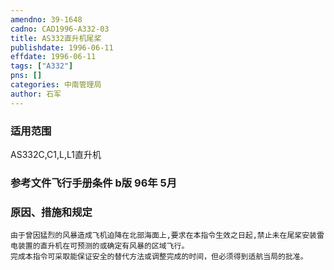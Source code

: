 ```yaml
---
amendno: 39-1648  
cadno: CAD1996-A332-03  
title: AS332直升机尾桨  
publishdate: 1996-06-11  
effdate: 1996-06-11  
tags: ["A332"]  
pns: []  
categories: 中南管理局  
author: 石军  
---
```

  
### 适用范围  
AS332C,C1,L,L1直升机  
  
<!--more-->  
### 参考文件飞行手册条件 b版 96年 5月  
  
### 原因、措施和规定  
    由于曾因猛烈的风暴造成飞机迫降在北部海面上,要求在本指令生效之日起,禁止未在尾桨安装雷电装置的直升机在可预测的或确定有风暴的区域飞行。  
    完成本指令可采取能保证安全的替代方法或调整完成的时间，但必须得到适航当局的批准。  
